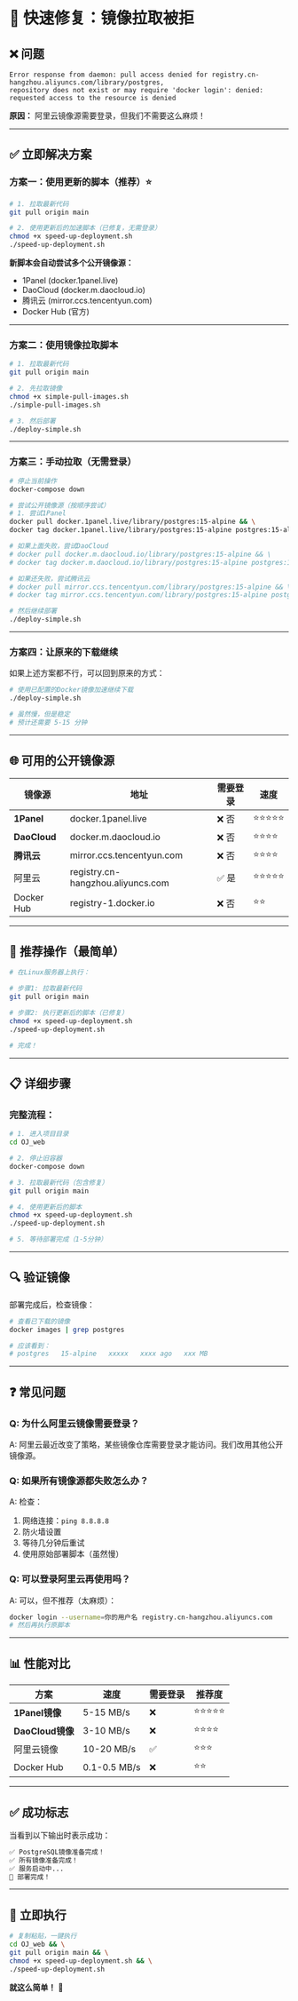 # 🔧 快速修复：镜像拉取被拒

## ❌ 问题

```
Error response from daemon: pull access denied for registry.cn-hangzhou.aliyuncs.com/library/postgres, 
repository does not exist or may require 'docker login': denied: requested access to the resource is denied
```

**原因：** 阿里云镜像源需要登录，但我们不需要这么麻烦！

---

## ✅ 立即解决方案

### **方案一：使用更新的脚本（推荐）⭐**

```bash
# 1. 拉取最新代码
git pull origin main

# 2. 使用更新后的加速脚本（已修复，无需登录）
chmod +x speed-up-deployment.sh
./speed-up-deployment.sh
```

**新脚本会自动尝试多个公开镜像源：**
- 1Panel (docker.1panel.live)
- DaoCloud (docker.m.daocloud.io)
- 腾讯云 (mirror.ccs.tencentyun.com)
- Docker Hub (官方)

---

### **方案二：使用镜像拉取脚本**

```bash
# 1. 拉取最新代码
git pull origin main

# 2. 先拉取镜像
chmod +x simple-pull-images.sh
./simple-pull-images.sh

# 3. 然后部署
./deploy-simple.sh
```

---

### **方案三：手动拉取（无需登录）**

```bash
# 停止当前操作
docker-compose down

# 尝试公开镜像源（按顺序尝试）
# 1. 尝试1Panel
docker pull docker.1panel.live/library/postgres:15-alpine && \
docker tag docker.1panel.live/library/postgres:15-alpine postgres:15-alpine

# 如果上面失败，尝试DaoCloud
# docker pull docker.m.daocloud.io/library/postgres:15-alpine && \
# docker tag docker.m.daocloud.io/library/postgres:15-alpine postgres:15-alpine

# 如果还失败，尝试腾讯云
# docker pull mirror.ccs.tencentyun.com/library/postgres:15-alpine && \
# docker tag mirror.ccs.tencentyun.com/library/postgres:15-alpine postgres:15-alpine

# 然后继续部署
./deploy-simple.sh
```

---

### **方案四：让原来的下载继续**

如果上述方案都不行，可以回到原来的方式：

```bash
# 使用已配置的Docker镜像加速继续下载
./deploy-simple.sh

# 虽然慢，但是稳定
# 预计还需要 5-15 分钟
```

---

## 🌐 **可用的公开镜像源**

| 镜像源 | 地址 | 需要登录 | 速度 |
|--------|------|---------|------|
| **1Panel** | docker.1panel.live | ❌ 否 | ⭐⭐⭐⭐⭐ |
| **DaoCloud** | docker.m.daocloud.io | ❌ 否 | ⭐⭐⭐⭐ |
| **腾讯云** | mirror.ccs.tencentyun.com | ❌ 否 | ⭐⭐⭐⭐ |
| 阿里云 | registry.cn-hangzhou.aliyuncs.com | ✅ 是 | ⭐⭐⭐⭐⭐ |
| Docker Hub | registry-1.docker.io | ❌ 否 | ⭐⭐ |

---

## 🎯 **推荐操作（最简单）**

```bash
# 在Linux服务器上执行：

# 步骤1: 拉取最新代码
git pull origin main

# 步骤2: 执行更新后的脚本（已修复）
chmod +x speed-up-deployment.sh
./speed-up-deployment.sh

# 完成！
```

---

## 📋 **详细步骤**

### **完整流程：**

```bash
# 1. 进入项目目录
cd OJ_web

# 2. 停止旧容器
docker-compose down

# 3. 拉取最新代码（包含修复）
git pull origin main

# 4. 使用更新后的脚本
chmod +x speed-up-deployment.sh
./speed-up-deployment.sh

# 5. 等待部署完成（1-5分钟）
```

---

## 🔍 **验证镜像**

部署完成后，检查镜像：

```bash
# 查看已下载的镜像
docker images | grep postgres

# 应该看到：
# postgres   15-alpine   xxxxx   xxxx ago   xxx MB
```

---

## ❓ **常见问题**

### **Q: 为什么阿里云镜像需要登录？**

A: 阿里云最近改变了策略，某些镜像仓库需要登录才能访问。我们改用其他公开镜像源。

### **Q: 如果所有镜像源都失败怎么办？**

A: 检查：
1. 网络连接：`ping 8.8.8.8`
2. 防火墙设置
3. 等待几分钟后重试
4. 使用原始部署脚本（虽然慢）

### **Q: 可以登录阿里云再使用吗？**

A: 可以，但不推荐（太麻烦）：
```bash
docker login --username=你的用户名 registry.cn-hangzhou.aliyuncs.com
# 然后再执行原脚本
```

---

## 📊 **性能对比**

| 方案 | 速度 | 需要登录 | 推荐度 |
|------|------|---------|--------|
| **1Panel镜像** | 5-15 MB/s | ❌ | ⭐⭐⭐⭐⭐ |
| **DaoCloud镜像** | 3-10 MB/s | ❌ | ⭐⭐⭐⭐ |
| 阿里云镜像 | 10-20 MB/s | ✅ | ⭐⭐⭐ |
| Docker Hub | 0.1-0.5 MB/s | ❌ | ⭐⭐ |

---

## ✅ **成功标志**

当看到以下输出时表示成功：

```bash
✅ PostgreSQL镜像准备完成！
✅ 所有镜像准备完成！
✅ 服务启动中...
🎉 部署完成！
```

---

## 🚀 **立即执行**

```bash
# 复制粘贴，一键执行
cd OJ_web && \
git pull origin main && \
chmod +x speed-up-deployment.sh && \
./speed-up-deployment.sh
```

**就这么简单！** 🎉

